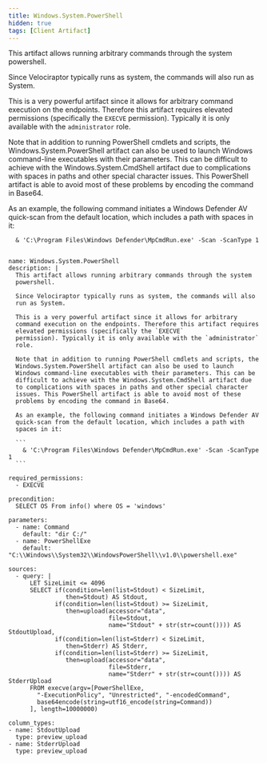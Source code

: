 ```yaml
---
title: Windows.System.PowerShell
hidden: true
tags: [Client Artifact]
---
```


This artifact allows running arbitrary commands through the system
powershell.

Since Velociraptor typically runs as system, the commands will also
run as System.

This is a very powerful artifact since it allows for arbitrary
command execution on the endpoints. Therefore this artifact requires
elevated permissions (specifically the `EXECVE`
permission). Typically it is only available with the `administrator`
role.

Note that in addition to running PowerShell cmdlets and scripts, the
Windows.System.PowerShell artifact can also be used to launch
Windows command-line executables with their parameters. This can be
difficult to achieve with the Windows.System.CmdShell artifact due
to complications with spaces in paths and other special character
issues. This PowerShell artifact is able to avoid most of these
problems by encoding the command in Base64.

As an example, the following command initiates a Windows Defender AV
quick-scan from the default location, which includes a path with
spaces in it:

```
  & 'C:\Program Files\Windows Defender\MpCmdRun.exe' -Scan -ScanType 1
```


<pre><code class="language-yaml">
name: Windows.System.PowerShell
description: |
  This artifact allows running arbitrary commands through the system
  powershell.

  Since Velociraptor typically runs as system, the commands will also
  run as System.

  This is a very powerful artifact since it allows for arbitrary
  command execution on the endpoints. Therefore this artifact requires
  elevated permissions (specifically the `EXECVE`
  permission). Typically it is only available with the `administrator`
  role.

  Note that in addition to running PowerShell cmdlets and scripts, the
  Windows.System.PowerShell artifact can also be used to launch
  Windows command-line executables with their parameters. This can be
  difficult to achieve with the Windows.System.CmdShell artifact due
  to complications with spaces in paths and other special character
  issues. This PowerShell artifact is able to avoid most of these
  problems by encoding the command in Base64.

  As an example, the following command initiates a Windows Defender AV
  quick-scan from the default location, which includes a path with
  spaces in it:

  ```
    &amp; 'C:\Program Files\Windows Defender\MpCmdRun.exe' -Scan -ScanType 1
  ```

required_permissions:
  - EXECVE

precondition:
  SELECT OS From info() where OS = 'windows'

parameters:
  - name: Command
    default: "dir C:/"
  - name: PowerShellExe
    default: "C:\\Windows\\System32\\WindowsPowerShell\\v1.0\\powershell.exe"

sources:
  - query: |
      LET SizeLimit &lt;= 4096
      SELECT if(condition=len(list=Stdout) &lt; SizeLimit,
                then=Stdout) AS Stdout,
             if(condition=len(list=Stdout) &gt;= SizeLimit,
                then=upload(accessor="data",
                            file=Stdout,
                            name="Stdout" + str(str=count()))) AS StdoutUpload,
             if(condition=len(list=Stderr) &lt; SizeLimit,
                then=Stderr) AS Stderr,
             if(condition=len(list=Stderr) &gt;= SizeLimit,
                then=upload(accessor="data",
                            file=Stderr,
                            name="Stderr" + str(str=count()))) AS StderrUpload
      FROM execve(argv=[PowerShellExe,
        "-ExecutionPolicy", "Unrestricted", "-encodedCommand",
        base64encode(string=utf16_encode(string=Command))
      ], length=10000000)

column_types:
- name: StdoutUpload
  type: preview_upload
- name: StderrUpload
  type: preview_upload

</code></pre>

